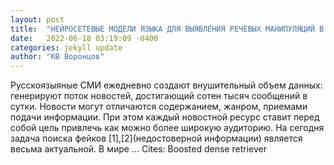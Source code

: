 ```yaml
---
layout: post
title:  "НЕЙРОСЕТЕВЫЕ МОДЕЛИ ЯЗЫКА ДЛЯ ВЫЯВЛЕНИЯ РЕЧЕВЫХ МАНИПУЛЯЦИЙ В НОВОСТНЫХ ПОТОКАХ"
date:   2022-06-18 03:19:09 -0400
categories: jekyll update
author: "КВ Воронцов"
---
```

Русскоязыяные СМИ ежедневно создают внушительный объем данных: генерируют поток новостей, достигающий сотен тысяч сообщений в сутки. Новости могут отличаются содержанием, жанром, приемами подачи информации. При этом каждый новостной ресурс ставит перед собой цель привлечь как можно более широкую аудиторию. На сегодня задача поиска фейков [1],[2](недостоверной информации) является весьма актуальной. В мире …
Cites: ‪Boosted dense retriever‬  